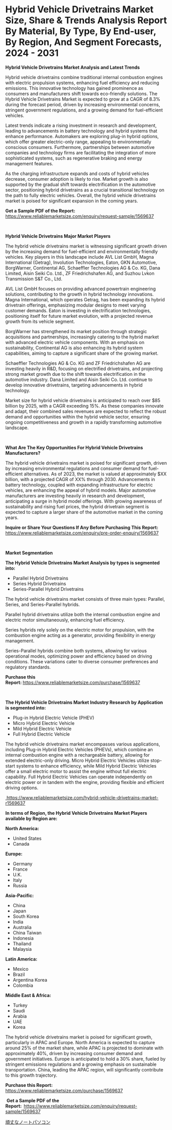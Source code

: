 <p><h1>Hybrid Vehicle Drivetrains Market Size, Share & Trends Analysis Report By Material, By Type, By End-user, By Region, And Segment Forecasts, 2024 - 2031</h1></p><p><strong>Hybrid Vehicle Drivetrains Market Analysis and Latest Trends</strong></p>
<p><p>Hybrid vehicle drivetrains combine traditional internal combustion engines with electric propulsion systems, enhancing fuel efficiency and reducing emissions. This innovative technology has gained prominence as consumers and manufacturers shift towards eco-friendly solutions. The Hybrid Vehicle Drivetrains Market is expected to grow at a CAGR of 8.3% during the forecast period, driven by increasing environmental concerns, stringent government regulations, and a growing demand for fuel-efficient vehicles. </p><p>Latest trends indicate a rising investment in research and development, leading to advancements in battery technology and hybrid systems that enhance performance. Automakers are exploring plug-in hybrid options, which offer greater electric-only range, appealing to environmentally conscious consumers. Furthermore, partnerships between automotive companies and technology firms are facilitating the integration of more sophisticated systems, such as regenerative braking and energy management features.</p><p>As the charging infrastructure expands and costs of hybrid vehicles decrease, consumer adoption is likely to rise. Market growth is also supported by the gradual shift towards electrification in the automotive sector, positioning hybrid drivetrains as a crucial transitional technology on the path to fully electric vehicles. Overall, the hybrid vehicle drivetrains market is poised for significant expansion in the coming years.</p></p>
<p><strong>Get a Sample PDF of the Report:&nbsp;</strong> <a href="https://www.reliablemarketsize.com/enquiry/request-sample/1569637?utm_campaign=1197&utm_medium=2&utm_source=Github&utm_content=ia&utm_term=29122024&utm_id=hybrid-vehicle-drivetrains">https://www.reliablemarketsize.com/enquiry/request-sample/1569637</a></p>
<p>&nbsp;</p>
<p><strong>Hybrid Vehicle Drivetrains Major Market Players</strong></p>
<p><p>The hybrid vehicle drivetrains market is witnessing significant growth driven by the increasing demand for fuel-efficient and environmentally friendly vehicles. Key players in this landscape include AVL List GmbH, Magna International (Getrag), Involution Technologies, Eaton, GKN Automotive, BorgWarner, Continental AG, Schaeffler Technologies AG & Co. KG, Dana Limited, Aisin Seiki Co. Ltd., ZF Friedrichshafen AG, and Suzhou Lvkon Transmission S&T Co., Ltd.</p><p>AVL List GmbH focuses on providing advanced powertrain engineering solutions, contributing to the growth in hybrid technology innovations. Magna International, which operates Getrag, has been expanding its hybrid drivetrain offerings, emphasizing modular designs to meet varying customer demands. Eaton is investing in electrification technologies, positioning itself for future market evolution, with a projected revenue growth from its vehicle segment.</p><p>BorgWarner has strengthened its market position through strategic acquisitions and partnerships, increasingly catering to the hybrid market with advanced electric vehicle components. With an emphasis on sustainability, Continental AG is also enhancing its hybrid system capabilities, aiming to capture a significant share of the growing market.</p><p>Schaeffler Technologies AG & Co. KG and ZF Friedrichshafen AG are investing heavily in R&D, focusing on electrified drivetrains, and projecting strong market growth due to the shift towards electrification in the automotive industry. Dana Limited and Aisin Seiki Co. Ltd. continue to develop innovative drivetrains, targeting advancements in hybrid technology.</p><p>Market size for hybrid vehicle drivetrains is anticipated to reach over $85 billion by 2025, with a CAGR exceeding 15%. As these companies innovate and adapt, their combined sales revenues are expected to reflect the robust demand and opportunities within the hybrid vehicle sector, ensuring ongoing competitiveness and growth in a rapidly transforming automotive landscape.</p></p>
<p>&nbsp;</p>
<p><strong>What Are The Key Opportunities For Hybrid Vehicle Drivetrains Manufacturers?</strong></p>
<p><p>The hybrid vehicle drivetrains market is poised for significant growth, driven by increasing environmental regulations and consumer demand for fuel-efficient alternatives. As of 2023, the market is valued at approximately $XX billion, with a projected CAGR of XX% through 2030. Advancements in battery technology, coupled with expanding infrastructure for electric vehicles, are enhancing the appeal of hybrid models. Major automotive manufacturers are investing heavily in research and development, anticipating a surge in hybrid model offerings. With growing awareness of sustainability and rising fuel prices, the hybrid drivetrain segment is expected to capture a larger share of the automotive market in the coming years.</p></p>
<p><strong>Inquire or Share Your Questions If Any Before Purchasing This Report:</strong> <a href="https://www.reliablemarketsize.com/enquiry/pre-order-enquiry/1569637?utm_campaign=1197&utm_medium=2&utm_source=Github&utm_content=ia&utm_term=29122024&utm_id=hybrid-vehicle-drivetrains">https://www.reliablemarketsize.com/enquiry/pre-order-enquiry/1569637</a></p>
<p>&nbsp;</p>
<p><strong>Market Segmentation</strong></p>
<p><strong>The Hybrid Vehicle Drivetrains Market Analysis by types is segmented into:</strong></p>
<p><ul><li>Parallel Hybrid Drivetrains</li><li>Series Hybrid Drivetrains</li><li>Series-Parallel Hybrid Drivetrains</li></ul></p>
<p><p>The hybrid vehicle drivetrains market consists of three main types: Parallel, Series, and Series-Parallel hybrids. </p><p>Parallel hybrid drivetrains utilize both the internal combustion engine and electric motor simultaneously, enhancing fuel efficiency. </p><p>Series hybrids rely solely on the electric motor for propulsion, with the combustion engine acting as a generator, providing flexibility in energy management. </p><p>Series-Parallel hybrids combine both systems, allowing for various operational modes, optimizing power and efficiency based on driving conditions. These variations cater to diverse consumer preferences and regulatory standards.</p></p>
<p><strong>Purchase this Report:&nbsp;</strong><a href="https://www.reliablemarketsize.com/purchase/1569637?utm_campaign=1197&utm_medium=2&utm_source=Github&utm_content=ia&utm_term=29122024&utm_id=hybrid-vehicle-drivetrains">https://www.reliablemarketsize.com/purchase/1569637</a></p>
<p>&nbsp;</p>
<p><strong>The Hybrid Vehicle Drivetrains Market Industry Research by Application is segmented into:</strong></p>
<p><ul><li>Plug-in Hybrid Electric Vehicle (PHEV)</li><li>Micro Hybrid Electric Vehicle</li><li>Mild Hybrid Electric Vehicle</li><li>Full Hybrid Electric Vehicle</li></ul></p>
<p><p>The hybrid vehicle drivetrains market encompasses various applications, including Plug-in Hybrid Electric Vehicles (PHEVs), which combine an internal combustion engine with a rechargeable battery, allowing for extended electric-only driving. Micro Hybrid Electric Vehicles utilize stop-start systems to enhance efficiency, while Mild Hybrid Electric Vehicles offer a small electric motor to assist the engine without full electric capability. Full Hybrid Electric Vehicles can operate independently on electric power or in tandem with the engine, providing flexible and efficient driving options.</p></p>
<p><a href="https://www.reliablemarketsize.com/hybrid-vehicle-drivetrains-market-r1569637?utm_campaign=1197&utm_medium=2&utm_source=Github&utm_content=ia&utm_term=29122024&utm_id=hybrid-vehicle-drivetrains">&nbsp;https://www.reliablemarketsize.com/hybrid-vehicle-drivetrains-market-r1569637</a></p>
<p><strong>In terms of Region, the Hybrid Vehicle Drivetrains Market Players available by Region are:</strong></p>
<p>
    <p> <strong> North America: </strong>
        <ul>
            <li>United States</li>
            <li>Canada</li>
        </ul>
        </p> 
    <p> <strong> Europe: </strong>
        <ul>
            <li>Germany</li>
            <li>France</li>
            <li>U.K.</li>
            <li>Italy</li>
            <li>Russia</li>
        </ul>
        </p> 
    <p> <strong> Asia-Pacific: </strong>
        <ul>
            <li>China</li>
            <li>Japan</li>
            <li>South Korea</li>
            <li>India</li>
            <li>Australia</li>
            <li>China Taiwan</li>
            <li>Indonesia</li>
            <li>Thailand</li>
            <li>Malaysia</li>
        </ul>
        </p> 
    <p> <strong> Latin America: </strong>
        <ul>
            <li>Mexico</li>
            <li>Brazil</li>
            <li>Argentina Korea</li>
            <li>Colombia</li>
        </ul>
        </p> 
    <p> <strong> Middle East & Africa: </strong>
        <ul>
            <li>Turkey</li>
            <li>Saudi</li>
            <li>Arabia</li>
            <li>UAE</li>
            <li>Korea</li>
        </ul>
    </p>
    </p>
<p><p>The hybrid vehicle drivetrains market is poised for significant growth, particularly in APAC and Europe. North America is expected to capture around 25% of the market share, while APAC is projected to dominate with approximately 40%, driven by increasing consumer demand and government initiatives. Europe is anticipated to hold a 30% share, fueled by stringent emissions regulations and a growing emphasis on sustainable transportation. China, leading the APAC region, will significantly contribute to this growth trajectory.</p></p>
<p><strong>Purchase this Report: </strong><a href="https://www.reliablemarketsize.com/purchase/1569637?utm_campaign=1197&utm_medium=2&utm_source=Github&utm_content=ia&utm_term=29122024&utm_id=hybrid-vehicle-drivetrains">https://www.reliablemarketsize.com/purchase/1569637</a></p>
<p>&nbsp;<strong>Get a Sample PDF of the Report:&nbsp;&nbsp;</strong><a href="https://www.reliablemarketsize.com/enquiry/request-sample/1569637?utm_campaign=1197&utm_medium=2&utm_source=Github&utm_content=ia&utm_term=29122024&utm_id=hybrid-vehicle-drivetrains">https://www.reliablemarketsize.com/enquiry/request-sample/1569637</a></p>
<p><strong></strong></p>
<p><p><a href="https://github.com/lababdou/Market-Research-Report-List-6/blob/main/355248229111.md?utm_campaign=1197&utm_medium=2&utm_source=Github&utm_content=ia&utm_term=29122024&utm_id=hybrid-vehicle-drivetrains">頑丈なノートパソコン</a></p></p>